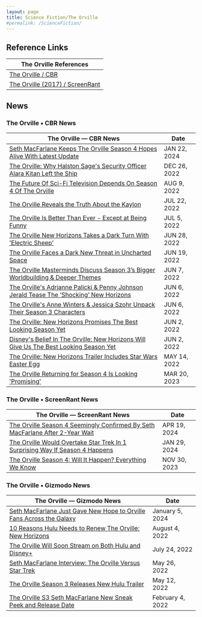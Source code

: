 ```yaml
---
layout: page
title: Science Fiction/The Orville
#permalink: /ScienceFiction/
---
```


## Reference Links

| The Orville References  |
|---|
| [The Orville / CBR](https://www.cbr.com/tag/the-orville/ )  |
|[The Orville (2017) / ScreenRant](https://screenrant.com/tag/the-orville/ ) |

## News

### The  Orville • CBR News

| The Orville — CBR News | Date |
|---|---|
| [Seth MacFarlane Keeps The Orville Season 4 Hopes Alive With Latest Update](https://www.cbr.com/seth-macfarlane-the-orville-season-4-hope-alive/ ) | JAN 22, 2024 |
| [The Orville: Why Halston Sage's Security Officer Alara Kitan Left the Ship](https://www.cbr.com/the-orville-why-halston-sage-alara-kitan-left/ ) | DEC 26, 2022 |
| [The Future Of Sci-Fi Television Depends On Season 4 Of The Orville](https://www.cbr.com/the-orville-season4-sci-fi-tv-future-hulu/ ) | AUG 9, 2022 |
| [The Orville Reveals the Truth About the Kaylon](https://www.cbr.com/orville-kaylon-truth-reveal-hulu/ ) | JUL 22, 2022 |
| [The Orville Is Better Than Ever - Except at Being Funny](https://www.cbr.com/the-orville-star-trek-fun-hulu/ ) | JUL 5, 2022 |
| [The Orville New Horizons Takes a Dark Turn With 'Electric Sheep'](https://www.cbr.com/orville-new-horizons-electric-sheep-dark-turn/ ) | JUN 28, 2022 |
| [The Orville Faces a Dark New Threat in Uncharted Space](https://www.cbr.com/the-orville-threat-uncharted-space-hulu/ ) | JUN 19, 2022 |
| [The Orville Masterminds Discuss Season 3’s Bigger Worldbuilding & Deeper Themes](https://www.cbr.com/the-orville-brannon-braga-david-goodman-jon-cassar-interview/ ) | JUN 7, 2022 |
| [The Orville's Adrianne Palicki & Penny Johnson Jerald Tease The ‘Shocking’ New Horizons](https://www.cbr.com/the-orville-adrianne-palicki-penny-johnson-jerald-interview/ ) | JUN 6, 2022 |
| [The Orville's Anne Winters & Jessica Szohr Unpack Their Season 3 Characters](https://www.cbr.com/the-orville-anne-winters-jessica-szohr-interview/ ) | JUN 6, 2022 |
| [The Orville: New Horizons Promises The Best Looking Season Yet](https://www.cbr.com/the-orville-new-horizons-disney-fox/ ) | JUN 2, 2022 |
| [Disney's Belief In The Orville: New Horizons Will Give Us The Best Looking Season Yet](https://www.cbr.com/the-orville-new-horizons-disney-fox/ ) | JUN 2, 2022 |
| [The Orville: New Horizons Trailer Includes Star Wars Easter Egg](https://www.cbr.com/the-orville-new-horizons-season-3-trailer-star-wars-easter-egg/ ) | MAY 14, 2022 |
| [The Orville Returning for Season 4 Is Looking 'Promising'](https://www.cbr.com/the-orville-season-4-return-promising/ ) | MAR 20, 2023 |

### The Orville • ScreenRant News

| The Orville — ScreenRant News | Date |
|---|---|
| [The Orville Season 4 Seemingly Confirmed By Seth MacFarlane After 2-Year Wait](https://screenrant.com/the-orville-season-4-confirmed-seth-macfarlane-response/ ) | APR 19, 2024 |
| [The Orville Would Overtake Star Trek In 1 Surprising Way If Season 4 Happens](https://screenrant.com/orville-season-4-overtake-star-trek-tos-cancel/ ) | JAN 29, 2024 |
| [The Orville Season 4: Will It Happen? Everything We Know](https://screenrant.com/orville-season-4-news-updates/ ) | NOV 30, 2023 |

### The Orville • Gizmodo News

| The Orville — Gizmodo News | Date  |
|---|---|
| [Seth MacFarlane Just Gave New Hope to Orville Fans Across the Galaxy](https://gizmodo.com/orville-season-4-seth-macfarlane-update-hulu-disney-1851143834 ) | January 5, 2024 |
| [10 Reasons Hulu Needs to Renew The Orville: New Horizons](https://gizmodo.com/the-orville-hulu-seth-macfarlane-season-4-renewal-1849360451 ) | August 4, 2022 |
| [The Orville Will Soon Stream on Both Hulu and Disney+](https://gizmodo.com/orville-seth-macfarlane-hulu-disney-san-diego-comiccon-1849323791 ) | July 24, 2022 |
| [Seth MacFarlane Interview: The Orville Versus Star Trek](https://gizmodo.com/seth-macfarlane-the-orville-season-3-hulu-star-trek-1848964522 ) | May 26, 2022 |
| [The Orville Season 3 Releases New Hulu Trailer](https://gizmodo.com/the-orville-season-3-new-trailer-hulu-seth-macfarlane-1848918041 ) | May 12, 2022 |
| [The Orville S3 Seth MacFarlane New Sneak Peek and Release Date](https://gizmodo.com/orville-season-3-delayed-new-clip-1848482122 ) | February 4, 2022 |
